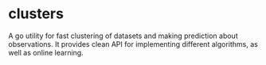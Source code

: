 # clusters

A go utility for fast clustering of datasets and making prediction about observations. It provides clean API for implementing different algorithms, as well as online learning.
